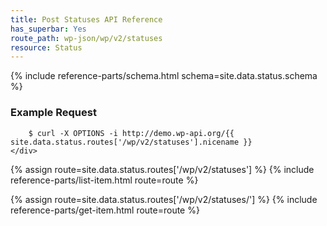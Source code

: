 ```yaml
---
title: Post Statuses API Reference
has_superbar: Yes
route_path: wp-json/wp/v2/statuses
resource: Status
---
```


<section class="route">
	<div class="primary">
		{% include reference-parts/schema.html schema=site.data.status.schema %}
	</div>
	<div class="secondary">
		<h3>Example Request</h3>

		$ curl -X OPTIONS -i http://demo.wp-api.org/{{ site.data.status.routes['/wp/v2/statuses'].nicename }}
	</div>
</section>

{% assign route=site.data.status.routes['/wp/v2/statuses'] %}
{% include reference-parts/list-item.html route=route %}

{% assign route=site.data.status.routes['/wp/v2/statuses/<status>'] %}
{% include reference-parts/get-item.html route=route %}
